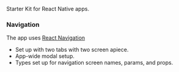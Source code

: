 Starter Kit for React Native apps.

### Navigation

The app uses [React Navigation](https://reactnavigation.org/)

- Set up with two tabs with two screen apiece.
- App-wide modal setup.
- Types set up for navigation screen names, params, and props.
